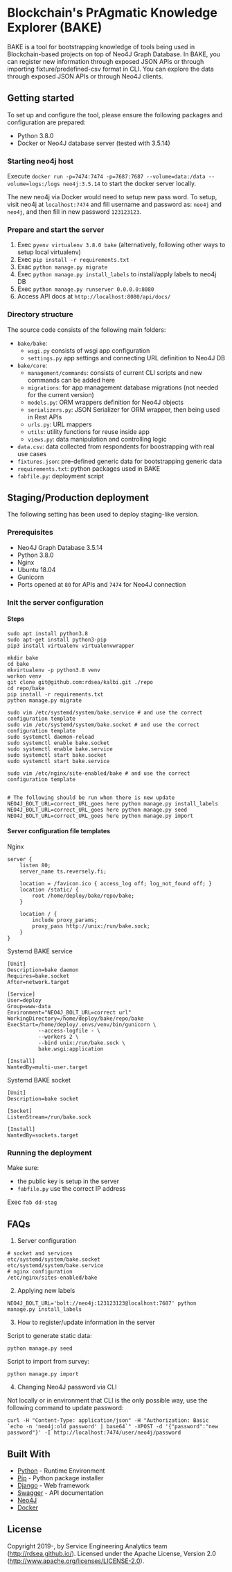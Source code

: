 # Blockchain's PrAgmatic  Knowledge Explorer  (BAKE)

BAKE is a tool for bootstrapping knowledge of tools being used in Blockchain-based projects on top of Neo4J Graph Database. In BAKE, you can register new information through exposed JSON APIs or through importing fixture/predefined-csv format in CLI. You can explore the data through exposed JSON APIs or through Neo4J clients.

## Getting started

To set up and configure the tool, please ensure the following packages and configuration are prepared:
- Python 3.8.0
- Docker or Neo4J database server (tested with 3.5.14)

### Starting neo4j host

Execute `docker run -p=7474:7474 -p=7687:7687 --volume=data:/data --volume=logs:/logs neo4j:3.5.14` to start the docker server locally.

The new neo4j via Docker would need to setup new pass word. To setup, visit neo4j at `localhost:7474` and fill username and password as: `neo4j` and `neo4j`, and then fill in new password `123123123`.

### Prepare and start the server

1. Exec `pyenv virtualenv 3.8.0 bake` (alternatively, following other ways to setup local virtualenv)
2. Exec `pip install -r requirements.txt`
3. Exac `python manage.py migrate`
3. Exec `python manage.py install_labels` to install/apply labels to neo4j DB
5. Exec `python manage.py runserver 0.0.0.0:8080`
6. Access API docs at `http://localhost:8080/api/docs/`

### Directory structure

The source code consists of the following main folders:

- `bake/bake`:
  - `wsgi.py` consists of wsgi app configuration
  - `settings.py` app settings and connecting URL definition to Neo4J DB
- `bake/core`:
  - `management/commands`: consists of current CLI scripts and new commands can be added here
  - `migrations`: for app management database migrations (not needed for the current version)
  - `models.py`: ORM wrappers definition for Neo4J objects
  - `serializers.py`: JSON Serializer for ORM wrapper, then being used in Rest APIs
  - `urls.py`: URL mappers
  - `utils`: utility functions for reuse inside app
  - `views.py`: data manipulation and controlling logic
- `data.csv`: data collected from respondents for boostrapping with real use cases
- `fixtures.json`: pre-defined generic data for bootstrapping generic data
- `requirements.txt`: python packages used in BAKE
- `fabfile.py`: deployment script

## Staging/Production deployment

The following setting has been used to deploy staging-like version.

### Prerequisites

- Neo4J Graph Database 3.5.14
- Python 3.8.0
- Nginx
- Ubuntu 18.04
- Gunicorn
- Ports opened at `80` for APIs and `7474` for Neo4J connection

### Init the server configuration

#### Steps

```
sudo apt install python3.8
sudo apt-get install python3-pip
pip3 install virtualenv virtualenvwrapper

mkdir bake
cd bake
mkvirtualenv -p python3.8 venv
workon venv
git clone git@github.com:rdsea/kalbi.git ./repo
cd repo/bake
pip install -r requirements.txt
python manage.py migrate

sudo vim /etc/systemd/system/bake.service # and use the correct configuration template
sudo vim /etc/systemd/system/bake.socket # and use the correct configuration template
sudo systemctl daemon-reload
sudo systemctl enable bake.socket
sudo systemctl enable bake.service
sudo systemctl start bake.socket
sudo systemctl start bake.service

sudo vim /etc/nginx/site-enabled/bake # and use the correct configuration template


# The following should be run when there is new update
NEO4J_BOLT_URL=correct_URL_goes here python manage.py install_labels
NEO4J_BOLT_URL=correct_URL_goes here python manage.py seed
NEO4J_BOLT_URL=correct_URL_goes here python manage.py import

```

#### Server configuration file templates
Nginx

```
server {
    listen 80;
    server_name ts.reversely.fi;

    location = /favicon.ico { access_log off; log_not_found off; }
    location /static/ {
        root /home/deploy/bake/repo/bake;
    }

    location / {
        include proxy_params;
        proxy_pass http://unix:/run/bake.sock;
    }
}
```

Systemd BAKE service

```
[Unit]
Description=bake daemon
Requires=bake.socket
After=network.target

[Service]
User=deploy
Group=www-data
Environment="NEO4J_BOLT_URL=correct url"
WorkingDirectory=/home/deploy/bake/repo/bake
ExecStart=/home/deploy/.envs/venv/bin/gunicorn \
          --access-logfile - \
          --workers 2 \
          --bind unix:/run/bake.sock \
          bake.wsgi:application

[Install]
WantedBy=multi-user.target
```

Systemd BAKE socket

```
[Unit]
Description=bake socket

[Socket]
ListenStream=/run/bake.sock

[Install]
WantedBy=sockets.target
```

### Running the deployment

Make sure:
- the public key is setup in the server
- `fabfile.py` use the correct IP address

Exec `fab dd-stag`

## FAQs

1. Server configuration

```
# socket and services
etc/systemd/system/bake.socket
etc/systemd/system/bake.service
# nginx configuration
/etc/nginx/sites-enabled/bake

```

2. Applying new labels

`NEO4J_BOLT_URL='bolt://neo4j:123123123@localhost:7687' python manage.py install_labels`

3. How to register/update information in the server

Script to generate static data:

```
python manage.py seed
```

Script to import from survey:
```
python manage.py import 
```

4. Changing Neo4J password via CLI

Not locally or in environment that CLI is the only possible way, use the following command to update password:

```
curl -H "Content-Type: application/json" -H "Authorization: Basic `echo -n 'neo4j:old password' | base64`" -XPOST -d '{"password":"new password"}' -I http://localhost:7474/user/neo4j/password
```

## Built With

* [Python](https://www.python.org/) - Runtime Environment
* [Pip](https://pypi.org/project/pip/) - Python package installer
* [Django](https://www.djangoproject.com/) - Web framework
* [Swagger](https://swagger.io/) - API documentation
* [Neo4J](https://neo4j.com/)
* [Docker](https://www.docker.com/)

## License
Copyright 2019-, by Service Engineering Analytics team (http://rdsea.github.io/).
Licensed under the Apache License, Version 2.0 (http://www.apache.org/licenses/LICENSE-2.0).
